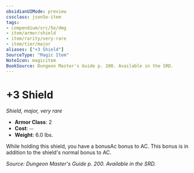 ```yaml
---
obsidianUIMode: preview
cssclass: json5e-item
tags:
- compendium/src/5e/dmg
- item/armor/shield
- item/rarity/very-rare
- item/tier/major
aliases: ["+3 Shield"]
SourceType: "Magic Item"
NoteIcon: magicitem
BookSource: Dungeon Master's Guide p. 200. Available in the SRD.
---
```

# +3 Shield
*Shield, major, very rare*  

- **Armor Class**: 2
- **Cost**: ⏤
- **Weight**: 6.0 lbs.

While holding this shield, you have a bonusAc bonus to AC. This bonus is in addition to the shield's normal bonus to AC.

*Source: Dungeon Master's Guide p. 200. Available in the SRD.*